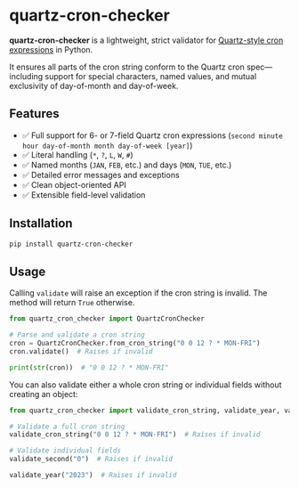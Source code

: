 # quartz-cron-checker

**quartz-cron-checker** is a lightweight, strict validator for [Quartz-style cron expressions](https://www.quartz-scheduler.org/documentation/quartz-2.3.0/tutorials/crontrigger.html) in Python.

It ensures all parts of the cron string conform to the Quartz cron spec—including support for special characters, named values, and mutual exclusivity of day-of-month and day-of-week.

## Features

- ✅ Full support for 6- or 7-field Quartz cron expressions (`second minute hour day-of-month month day-of-week [year]`)
- ✅ Literal handling (`*`, `?`, `L`, `W`, `#`)
- ✅ Named months (`JAN`, `FEB`, etc.) and days (`MON`, `TUE`, etc.)
- ✅ Detailed error messages and exceptions
- ✅ Clean object-oriented API
- ✅ Extensible field-level validation

## Installation

```bash
pip install quartz-cron-checker
```

## Usage

Calling `validate` will raise an exception if the cron string is invalid. The method will return `True` otherwise.

```python
from quartz_cron_checker import QuartzCronChecker

# Parse and validate a cron string
cron = QuartzCronChecker.from_cron_string("0 0 12 ? * MON-FRI")
cron.validate()  # Raises if invalid

print(str(cron))  # "0 0 12 ? * MON-FRI"
```

You can also validate either a whole cron string or individual fields without creating an object:
```python
from quartz_cron_checker import validate_cron_string, validate_year, validate_second

# Validate a full cron string
validate_cron_string("0 0 12 ? * MON-FRI")  # Raises if invalid

# Validate individual fields
validate_second("0")  # Raises if invalid

validate_year("2023")  # Raises if invalid
```

